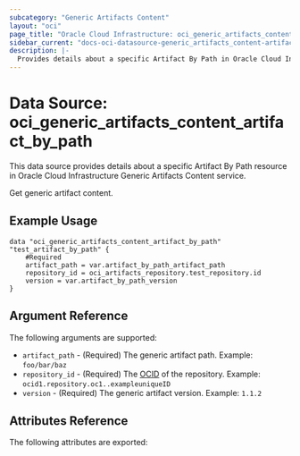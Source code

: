 ```yaml
---
subcategory: "Generic Artifacts Content"
layout: "oci"
page_title: "Oracle Cloud Infrastructure: oci_generic_artifacts_content_artifact_by_path"
sidebar_current: "docs-oci-datasource-generic_artifacts_content-artifact_by_path"
description: |-
  Provides details about a specific Artifact By Path in Oracle Cloud Infrastructure Generic Artifacts Content service
---
```


# Data Source: oci_generic_artifacts_content_artifact_by_path
This data source provides details about a specific Artifact By Path resource in Oracle Cloud Infrastructure Generic Artifacts Content service.

Get generic artifact content.

## Example Usage

```hcl
data "oci_generic_artifacts_content_artifact_by_path" "test_artifact_by_path" {
	#Required
	artifact_path = var.artifact_by_path_artifact_path
	repository_id = oci_artifacts_repository.test_repository.id
	version = var.artifact_by_path_version
}
```

## Argument Reference

The following arguments are supported:

* `artifact_path` - (Required) The generic artifact path.  Example: `foo/bar/baz` 
* `repository_id` - (Required) The [OCID](https://docs.cloud.oracle.com/iaas/Content/General/Concepts/identifiers.htm) of the repository.  Example: `ocid1.repository.oc1..exampleuniqueID` 
* `version` - (Required) The generic artifact version.  Example: `1.1.2` 


## Attributes Reference

The following attributes are exported:


